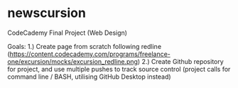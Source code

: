 # newscursion
CodeCademy Final Project (Web Design)

Goals: 1.) Create page from scratch following redline (https://content.codecademy.com/programs/freelance-one/excursion/mocks/excursion_redline.png)
       2.) Create Github repository for project, and use multiple pushes to track source control (project calls for command line / BASH, utilising GitHub Desktop instead)
